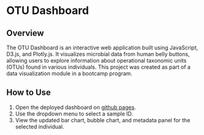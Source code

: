 # OTU Dashboard
## Overview
The OTU Dashboard is an interactive web application built using JavaScript, D3.js, and Plotly.js. It visualizes microbial data from human belly buttons, allowing users to explore information about operational taxonomic units (OTUs) found in various individuals. This project was created as part of a data visualization module in a bootcamp program.

## How to Use
1. Open the deployed dashboard on [github pages](https://the-eva-a.github.io/belly-button-challenge/). 
2. Use the dropdown menu to select a sample ID.
3. View the updated bar chart, bubble chart, and metadata panel for the selected individual. 
